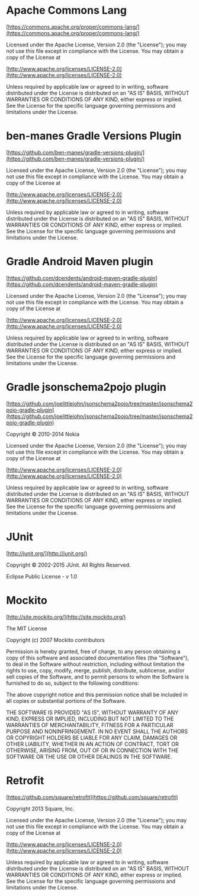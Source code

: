 Apache Commons Lang
===================
[https://commons.apache.org/proper/commons-lang/](https://commons.apache.org/proper/commons-lang/)

Licensed under the Apache License, Version 2.0 (the "License"); you may not use this file except in compliance with the License.
You may obtain a copy of the License at

   [http://www.apache.org/licenses/LICENSE-2.0](http://www.apache.org/licenses/LICENSE-2.0)

Unless required by applicable law or agreed to in writing, software distributed under the License is distributed on an "AS IS" BASIS, WITHOUT WARRANTIES OR CONDITIONS OF ANY KIND, either express or implied.
See the License for the specific language governing permissions and limitations under the License.

ben-manes Gradle Versions Plugin
===================
[https://github.com/ben-manes/gradle-versions-plugin/](https://github.com/ben-manes/gradle-versions-plugin/)

Licensed under the Apache License, Version 2.0 (the "License"); you may not use this file except in compliance with the License.
You may obtain a copy of the License at

   [http://www.apache.org/licenses/LICENSE-2.0](http://www.apache.org/licenses/LICENSE-2.0)

Unless required by applicable law or agreed to in writing, software distributed under the License is distributed on an "AS IS" BASIS, WITHOUT WARRANTIES OR CONDITIONS OF ANY KIND, either express or implied.
See the License for the specific language governing permissions and limitations under the License.

Gradle Android Maven plugin
===========================
[https://github.com/dcendents/android-maven-gradle-plugin](https://github.com/dcendents/android-maven-gradle-plugin)

Licensed under the Apache License, Version 2.0 (the "License"); you may not use this file except in compliance with the License.
You may obtain a copy of the License at

   [http://www.apache.org/licenses/LICENSE-2.0](http://www.apache.org/licenses/LICENSE-2.0)

Unless required by applicable law or agreed to in writing, software distributed under the License is distributed on an "AS IS" BASIS, WITHOUT WARRANTIES OR CONDITIONS OF ANY KIND, either express or implied.
See the License for the specific language governing permissions and limitations under the License.

Gradle jsonschema2pojo plugin
=============================
[https://github.com/joelittlejohn/jsonschema2pojo/tree/master/jsonschema2pojo-gradle-plugin](https://github.com/joelittlejohn/jsonschema2pojo/tree/master/jsonschema2pojo-gradle-plugin)

Copyright © 2010-2014 Nokia

Licensed under the Apache License, Version 2.0 (the "License"); you may not use this file except in compliance with the License.
You may obtain a copy of the License at

   [http://www.apache.org/licenses/LICENSE-2.0](http://www.apache.org/licenses/LICENSE-2.0)

Unless required by applicable law or agreed to in writing, software distributed under the License is distributed on an "AS IS" BASIS, WITHOUT WARRANTIES OR CONDITIONS OF ANY KIND, either express or implied.
See the License for the specific language governing permissions and limitations under the License.

JUnit
=====
[http://junit.org/](http://junit.org/)

Copyright © 2002-2015 JUnit. All Rights Reserved.

Eclipse Public License - v 1.0

Mockito
========
[http://site.mockito.org/](http://site.mockito.org/)

The MIT License

Copyright (c) 2007 Mockito contributors

Permission is hereby granted, free of charge, to any person obtaining a copy
of this software and associated documentation files (the "Software"), to deal
in the Software without restriction, including without limitation the rights
to use, copy, modify, merge, publish, distribute, sublicense, and/or sell
copies of the Software, and to permit persons to whom the Software is
furnished to do so, subject to the following conditions:

The above copyright notice and this permission notice shall be included in
all copies or substantial portions of the Software.

THE SOFTWARE IS PROVIDED "AS IS", WITHOUT WARRANTY OF ANY KIND, EXPRESS OR
IMPLIED, INCLUDING BUT NOT LIMITED TO THE WARRANTIES OF MERCHANTABILITY,
FITNESS FOR A PARTICULAR PURPOSE AND NONINFRINGEMENT. IN NO EVENT SHALL THE
AUTHORS OR COPYRIGHT HOLDERS BE LIABLE FOR ANY CLAIM, DAMAGES OR OTHER
LIABILITY, WHETHER IN AN ACTION OF CONTRACT, TORT OR OTHERWISE, ARISING FROM,
OUT OF OR IN CONNECTION WITH THE SOFTWARE OR THE USE OR OTHER DEALINGS IN
THE SOFTWARE.

Retrofit
========
[https://github.com/square/retrofit](https://github.com/square/retrofit)

Copyright 2013 Square, Inc.

Licensed under the Apache License, Version 2.0 (the "License"); you may not use this file except in compliance with the License.
You may obtain a copy of the License at

   [http://www.apache.org/licenses/LICENSE-2.0](http://www.apache.org/licenses/LICENSE-2.0)

Unless required by applicable law or agreed to in writing, software distributed under the License is distributed on an "AS IS" BASIS, WITHOUT WARRANTIES OR CONDITIONS OF ANY KIND, either express or implied.
See the License for the specific language governing permissions and limitations under the License.

